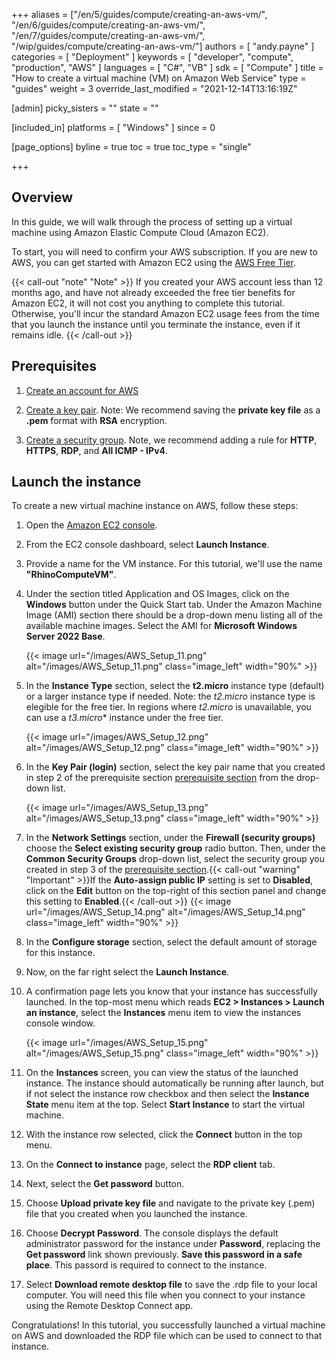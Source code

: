 +++
aliases = ["/en/5/guides/compute/creating-an-aws-vm/", "/en/6/guides/compute/creating-an-aws-vm/", "/en/7/guides/compute/creating-an-aws-vm/", "/wip/guides/compute/creating-an-aws-vm/"]
authors = [ "andy.payne" ]
categories = [ "Deployment" ]
keywords = [ "developer", "compute", "production", "AWS" ]
languages = [ "C#", "VB" ]
sdk = [ "Compute" ]
title = "How to create a virtual machine (VM) on Amazon Web Service"
type = "guides"
weight = 3
override_last_modified = "2021-12-14T13:16:19Z"

[admin]
picky_sisters = ""
state = ""

[included_in]
platforms = [ "Windows" ]
since = 0

[page_options]
byline = true
toc = true
toc_type = "single"

+++

## Overview

In this guide, we will walk through the process of setting up a virtual machine using Amazon Elastic Compute Cloud (Amazon EC2). 

To start, you will need to confirm your AWS subscription. If you are new to AWS, you can get started with Amazon EC2 using the [AWS Free Tier](https://aws.amazon.com/free/?all-free-tier.sort-by=item.additionalFields.SortRank&all-free-tier.sort-order=asc&awsf.Free%20Tier%20Types=*all&awsf.Free%20Tier%20Categories=*all). 

{{< call-out "note" "Note" >}}
If you created your AWS account less than 12 months ago, and have not already exceeded the free tier benefits for Amazon EC2, it will not cost you anything to complete this tutorial. Otherwise, you'll incur the standard Amazon EC2 usage fees from the time that you launch the instance until you terminate the instance, even if it remains idle.
{{< /call-out >}}

## Prerequisites

1. [Create an account for AWS](https://docs.aws.amazon.com/AWSEC2/latest/WindowsGuide/get-set-up-for-amazon-ec2.html#sign-up-for-aws)

1. [Create a key pair](https://docs.aws.amazon.com/AWSEC2/latest/WindowsGuide/get-set-up-for-amazon-ec2.html#create-a-key-pair). Note: We recommend saving the **private key file** as a **.pem** format with **RSA** encryption.

1. [Create a security group](https://docs.aws.amazon.com/AWSEC2/latest/WindowsGuide/get-set-up-for-amazon-ec2.html#create-a-base-security-group). Note, we recommend adding a rule for **HTTP**, **HTTPS**, **RDP**, and **All ICMP - IPv4**.

## Launch the instance

To create a new virtual machine instance on AWS, follow these steps:

1. Open the [Amazon EC2 console](https://console.aws.amazon.com/ec2/).

1. From the EC2 console dashboard, select **Launch Instance**.

1. Provide a name for the VM instance. For this tutorial, we'll use the name **"RhinoComputeVM"**.

1. Under the section titled Application and OS Images, click on the **Windows** button under the Quick Start tab. Under the Amazon Machine Image (AMI) section there should be a drop-down menu listing all of the available machine images. Select the AMI for **Microsoft Windows Server 2022 Base**.</p>
{{< image url="/images/AWS_Setup_11.png" alt="/images/AWS_Setup_11.png" class="image_left" width="90%" >}}

1. In the **Instance Type** section, select the **t2.micro** instance type (default) or a larger instance type if needed. Note: the *t2.micro* instance type is elegible for the free tier. In regions where *t2.micro* is unavailable, you can use a *t3.micro** instance under the free tier.</p>
{{< image url="/images/AWS_Setup_12.png" alt="/images/AWS_Setup_12.png" class="image_left" width="90%" >}}

1. In the **Key Pair (login)** section, select the key pair name that you created in step 2 of the prerequisite section [prerequisite section](../creating-an-aws-vm/#prerequisites) from the drop-down list.</p>
{{< image url="/images/AWS_Setup_13.png" alt="/images/AWS_Setup_13.png" class="image_left" width="90%" >}}

1. In the **Network Settings** section, under the **Firewall (security groups)** choose the **Select existing security group** radio button. Then, under the **Common Security Groups** drop-down list, select the security group you created in step 3 of the [prerequisite section](../creating-an-aws-vm/#prerequisites).{{< call-out "warning" "Important" >}}If the **Auto-assign public IP** setting is set to **Disabled**, click on the **Edit** button on the top-right of this section panel and change this setting to **Enabled**.{{< /call-out >}}
{{< image url="/images/AWS_Setup_14.png" alt="/images/AWS_Setup_14.png" class="image_left" width="90%" >}}

1. In the **Configure storage** section, select the default amount of storage for this instance.

1. Now, on the far right select the **Launch Instance**.

1. A confirmation page lets you know that your instance has successfully launched. In the top-most menu which reads **EC2 > Instances > Launch an instance**, select the **Instances** menu item to view the instances console window.</p>
{{< image url="/images/AWS_Setup_15.png" alt="/images/AWS_Setup_15.png" class="image_left" width="90%" >}}

1. On the **Instances** screen, you can view the status of the launched instance. The instance should automatically be running after launch, but if not select the instance row checkbox and then select the **Instance State** menu item at the top. Select **Start Instance** to start the virtual machine.

1. With the instance row selected, click the **Connect** button in the top menu.

1. On the **Connect to instance** page, select the **RDP client** tab.

1. Next, select the **Get password** button.

1. Choose **Upload private key file** and navigate to the private key (.pem) file that you created when you launched the instance.

1. Choose **Decrypt Password**. The console displays the default administrator password for the instance under **Password**, replacing the **Get password** link shown previously. **Save this password in a safe place**. This passord is required to connect to the instance.

1. Select **Download remote desktop file** to save the .rdp file to your local computer. You will need this file when you connect to your instance using the Remote Desktop Connect app.

Congratulations! In this tutorial, you successfully launched a virtual machine on AWS and downloaded the RDP file which can be used to connect to that instance.